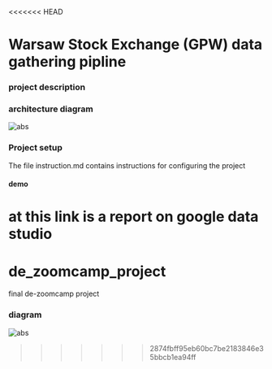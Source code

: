 <<<<<<< HEAD
# Warsaw Stock Exchange (GPW) data gathering  pipline

### project description


### architecture diagram 
![abs](https://github.com/skibooj/de_zoomcamp_project/blob/main/Untitled%20Diagram.drawio.png?raw=true)
### Project setup 
The file instruction.md contains instructions for configuring the project  
#### demo

at this link is a report on google data studio
=======
# de_zoomcamp_project
final de-zoomcamp project 


### diagram

![abs](https://github.com/skibooj/de_zoomcamp_project/blob/main/Untitled%20Diagram.drawio.png?raw=true)
>>>>>>> 2874fbff95eb60bc7be2183846e35bbcb1ea94ff
